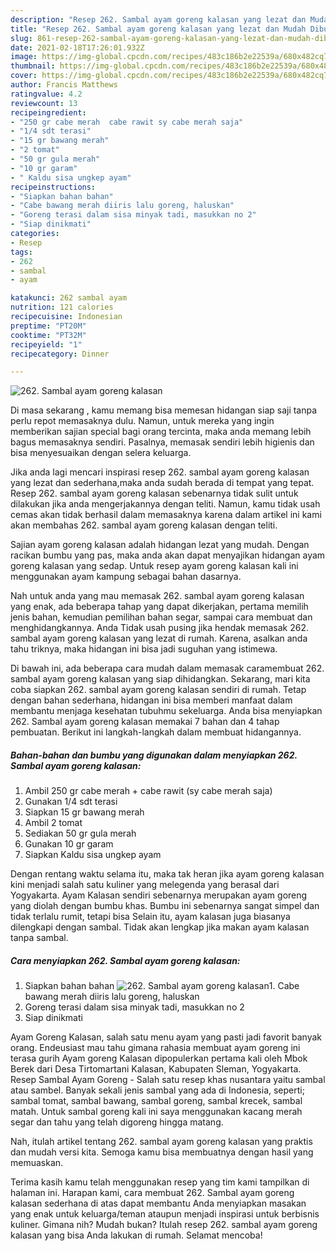 ```yaml
---
description: "Resep 262. Sambal ayam goreng kalasan yang lezat dan Mudah Dibuat"
title: "Resep 262. Sambal ayam goreng kalasan yang lezat dan Mudah Dibuat"
slug: 861-resep-262-sambal-ayam-goreng-kalasan-yang-lezat-dan-mudah-dibuat
date: 2021-02-18T17:26:01.932Z
image: https://img-global.cpcdn.com/recipes/483c186b2e22539a/680x482cq70/262-sambal-ayam-goreng-kalasan-foto-resep-utama.jpg
thumbnail: https://img-global.cpcdn.com/recipes/483c186b2e22539a/680x482cq70/262-sambal-ayam-goreng-kalasan-foto-resep-utama.jpg
cover: https://img-global.cpcdn.com/recipes/483c186b2e22539a/680x482cq70/262-sambal-ayam-goreng-kalasan-foto-resep-utama.jpg
author: Francis Matthews
ratingvalue: 4.2
reviewcount: 13
recipeingredient:
- "250 gr cabe merah  cabe rawit sy cabe merah saja"
- "1/4 sdt terasi"
- "15 gr bawang merah"
- "2 tomat"
- "50 gr gula merah"
- "10 gr garam"
- " Kaldu sisa ungkep ayam"
recipeinstructions:
- "Siapkan bahan bahan"
- "Cabe bawang merah diiris lalu goreng, haluskan"
- "Goreng terasi dalam sisa minyak tadi, masukkan no 2"
- "Siap dinikmati"
categories:
- Resep
tags:
- 262
- sambal
- ayam

katakunci: 262 sambal ayam 
nutrition: 121 calories
recipecuisine: Indonesian
preptime: "PT20M"
cooktime: "PT32M"
recipeyield: "1"
recipecategory: Dinner

---
```



![262. Sambal ayam goreng kalasan](https://img-global.cpcdn.com/recipes/483c186b2e22539a/680x482cq70/262-sambal-ayam-goreng-kalasan-foto-resep-utama.jpg)

Di masa  sekarang , kamu memang bisa memesan hidangan siap saji tanpa perlu repot memasaknya dulu. Namun, untuk mereka yang ingin memberikan sajian special bagi orang tercinta, maka anda memang lebih bagus memasaknya sendiri. Pasalnya, memasak sendiri lebih higienis dan bisa menyesuaikan dengan selera keluarga.

Jika anda lagi mencari inspirasi resep 262. sambal ayam goreng kalasan yang lezat dan sederhana,maka anda sudah berada di tempat yang tepat. Resep 262. sambal ayam goreng kalasan  sebenarnya tidak sulit untuk dilakukan jika anda mengerjakannya dengan teliti. Namun, kamu tidak usah cemas akan tidak berhasil dalam memasaknya 
karena dalam artikel ini kami akan membahas 262. sambal ayam goreng kalasan dengan teliti.  

Sajian ayam goreng kalasan adalah hidangan lezat yang mudah. Dengan racikan bumbu yang pas, maka anda akan dapat menyajikan hidangan ayam goreng kalasan yang sedap. Untuk resep ayam goreng kalasan kali ini menggunakan ayam kampung sebagai bahan dasarnya.

Nah untuk anda yang mau memasak 262. sambal ayam goreng kalasan yang enak, ada beberapa tahap yang dapat dikerjakan, pertama memilih jenis bahan, kemudian pemilihan bahan segar, sampai cara membuat dan menghidangkannya. Anda Tidak usah pusing jika hendak memasak 262. sambal ayam goreng kalasan yang lezat di rumah. Karena, asalkan anda  tahu triknya, maka hidangan ini bisa jadi suguhan yang istimewa.

Di bawah ini, ada beberapa cara mudah dalam memasak caramembuat 262. sambal ayam goreng kalasan yang siap dihidangkan. Sekarang, mari kita coba siapkan 262. sambal ayam goreng kalasan sendiri di rumah. Tetap dengan bahan sederhana, hidangan ini bisa memberi manfaat dalam membantu menjaga kesehatan tubuhmu sekeluarga. Anda bisa menyiapkan 262. Sambal ayam goreng kalasan memakai 7 bahan dan 4 tahap pembuatan. Berikut ini langkah-langkah dalam membuat hidangannya.

<!--inarticleads1-->

##### Bahan-bahan dan bumbu yang digunakan dalam menyiapkan 262. Sambal ayam goreng kalasan:

1. Ambil 250 gr cabe merah + cabe rawit (sy cabe merah saja)
1. Gunakan 1/4 sdt terasi
1. Siapkan 15 gr bawang merah
1. Ambil 2 tomat
1. Sediakan 50 gr gula merah
1. Gunakan 10 gr garam
1. Siapkan  Kaldu sisa ungkep ayam


Dengan rentang waktu selama itu, maka tak heran jika ayam goreng kalasan kini menjadi salah satu kuliner yang melegenda yang berasal dari Yogyakarta. Ayam Kalasan sendiri sebenarnya merupakan ayam goreng yang diolah dengan bumbu khas. Bumbu ini sebenarnya sangat simpel dan tidak terlalu rumit, tetapi bisa Selain itu, ayam kalasan juga biasanya dilengkapi dengan sambal. Tidak akan lengkap jika makan ayam kalasan tanpa sambal. 

<!--inarticleads2-->

##### Cara menyiapkan 262. Sambal ayam goreng kalasan:

1. Siapkan bahan bahan
<img src="https://img-global.cpcdn.com/steps/3fc86380dfd5d2c6/160x128cq70/262-sambal-ayam-goreng-kalasan-langkah-memasak-1-foto.jpg" alt="262. Sambal ayam goreng kalasan">1. Cabe bawang merah diiris lalu goreng, haluskan
1. Goreng terasi dalam sisa minyak tadi, masukkan no 2
1. Siap dinikmati


Ayam Goreng Kalasan, salah satu menu ayam yang pasti jadi favorit banyak orang. Endeusiast mau tahu gimana rahasia membuat ayam goreng ini terasa gurih Ayam goreng Kalasan dipopulerkan pertama kali oleh Mbok Berek dari Desa Tirtomartani Kalasan, Kabupaten Sleman, Yogyakarta. Resep Sambal Ayam Goreng - Salah satu resep khas nusantara yaitu sambal atau sambel. Banyak sekali jenis sambal yang ada di Indonesia, seperti; sambal tomat, sambal bawang, sambal goreng, sambal krecek, sambal matah. Untuk sambal goreng kali ini saya menggunakan kacang merah segar dan tahu yang telah digoreng hingga matang. 

Nah, itulah artikel tentang  262. sambal ayam goreng kalasan  yang praktis dan mudah versi kita. Semoga kamu bisa membuatnya dengan hasil yang memuaskan. 

Terima kasih kamu telah menggunakan resep yang tim kami tampilkan di halaman ini. Harapan kami, cara membuat  262. Sambal ayam goreng kalasan sederhana di atas dapat membantu Anda menyiapkan masakan yang enak untuk keluarga/teman ataupun menjadi inspirasi untuk berbisnis kuliner. Gimana nih? Mudah bukan? Itulah resep 262. sambal ayam goreng kalasan yang bisa Anda lakukan di rumah. Selamat mencoba!

